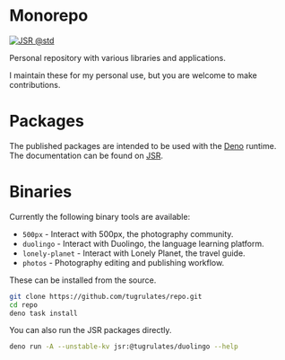# Monorepo

[![JSR @std](https://jsr.io/badges/@tugrulates)](https://jsr.io/@tugrulates)

Personal repository with various libraries and applications.

I maintain these for my personal use, but you are welcome to make contributions.

# Packages

The published packages are intended to be used with the [Deno](https://deno.com)
runtime. The documentation can be found on [JSR](https://jsr.io/@tugrulates).

# Binaries

Currently the following binary tools are available:

- `500px` - Interact with 500px, the photography community.
- `duolingo` - Interact with Duolingo, the language learning platform.
- `lonely-planet` - Interact with Lonely Planet, the travel guide.
- `photos` - Photography editing and publishing workflow.

These can be installed from the source.

```sh
git clone https://github.com/tugrulates/repo.git
cd repo
deno task install
```

You can also run the JSR packages directly.

```sh
deno run -A --unstable-kv jsr:@tugrulates/duolingo --help
```
